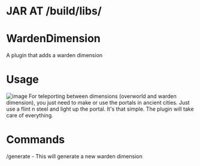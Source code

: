 # JAR AT /build/libs/

# WardenDimension
A plugin that adds a warden dimension

# Usage
![image](https://user-images.githubusercontent.com/67469268/227802445-7f513782-33ef-4420-8b03-8dd2330badea.png)
For teleporting between dimensions (overworld and warden dimension), you just need to make or use the portals in ancient cities.
Just use a flint n steel and light up the portal. It's that simple.
The plugin will take care of everything.

# Commands
/generate <world name> - This will generate a new warden dimension
